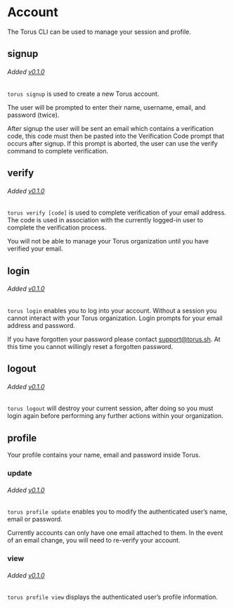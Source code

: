 # Account
The Torus CLI can be used to manage your session and profile.

## signup
###### Added [v0.1.0](https://github.com/manifoldco/torus-cli/blob/master/CHANGELOG.md)

`torus signup` is used to create a new Torus account.

The user will be prompted to enter their name, username, email, and password (twice).

After signup the user will be sent an email which contains a verification code, this code must then be pasted into the Verification Code prompt that occurs after signup. If this prompt is aborted, the user can use the verify command to complete verification.

## verify
###### Added [v0.1.0](https://github.com/manifoldco/torus-cli/blob/master/CHANGELOG.md)

`torus verify [code]` is used to complete verification of your email address. The code is used in association with the currently logged-in user to complete the verification process.

You will not be able to manage your Torus organization until you have verified your email.

## login
###### Added [v0.1.0](https://github.com/manifoldco/torus-cli/blob/master/CHANGELOG.md)

`torus login` enables you to log into your account. Without a session you cannot interact with your Torus organization. Login prompts for your email address and password.

If you have forgotten your password please contact [support@torus.sh](mailto:support@torus.sh). At this time you cannot willingly reset a forgotten password.

## logout
###### Added [v0.1.0](https://github.com/manifoldco/torus-cli/blob/master/CHANGELOG.md)

`torus logout` will destroy your current session, after doing so you must login again before performing any further actions within your organization.

## profile
Your profile contains your name, email and password inside Torus.  

### update
###### Added [v0.1.0](https://github.com/manifoldco/torus-cli/blob/master/CHANGELOG.md)

`torus profile update` enables you to modify the authenticated user’s name, email or password. 

Currently accounts can only have one email attached to them. In the event of an email change, you will need to re-verify your account. 

### view
###### Added [v0.1.0](https://github.com/manifoldco/torus-cli/blob/master/CHANGELOG.md)

`torus profile view` displays the authenticated user’s profile information.